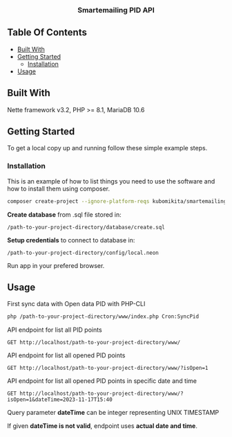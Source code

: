 <br/>
<p align="center">
  <h3 align="center">Smartemailing PID API</h3>

</p>



## Table Of Contents

* [Built With](#built-with)
* [Getting Started](#getting-started)
  * [Installation](#installation)
* [Usage](#usage)

## Built With

Nette framework v3.2, PHP >= 8.1, MariaDB 10.6

## Getting Started


To get a local copy up and running follow these simple example steps.

### Installation

This is an example of how to list things you need to use the software and how to install them using composer.


```sh
composer create-project --ignore-platform-reqs kubomikita/smartemailing-pid /path-to-your-project-directory
```

**Create database** from .sql file stored in:
```
/path-to-your-project-directory/database/create.sql
```

**Setup credentials** to connect to database in:
```
/path-to-your-project-directory/config/local.neon
```

Run app in your prefered browser.

## Usage
First sync data with Open data PID with PHP-CLI
```sh
php /path-to-your-project-directory/www/index.php Cron:SyncPid
```

API endpoint for list all PID points

```GET http://localhost/path-to-your-project-directory/www/```

API endpoint for list all opened PID points

```GET http://localhost/path-to-your-project-directory/www/?isOpen=1```

API endpoint for list all opened PID points in specific date and time

```GET http://localhost/path-to-your-project-directory/www/?isOpen=1&dateTime=2023-11-17T15:40```

Query parameter **dateTime** can be integer representing UNIX TIMESTAMP

If given **dateTime is not valid**, endpoint uses **actual date and time**.

